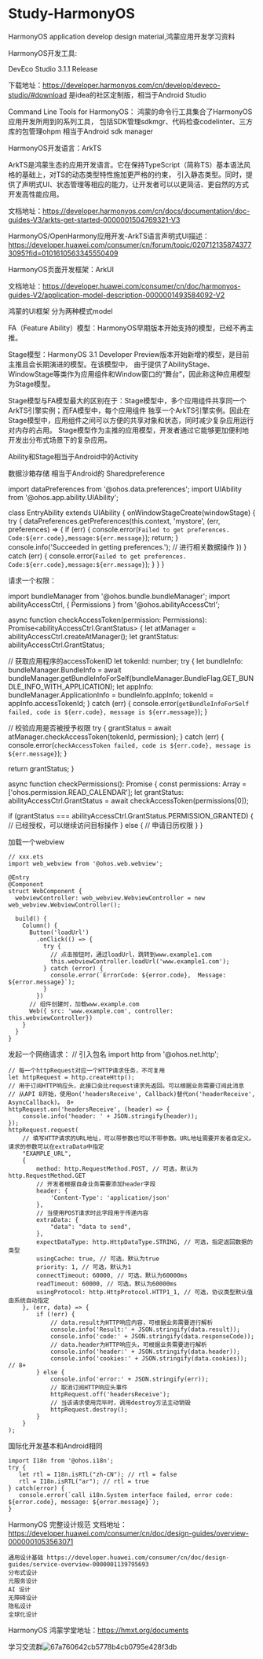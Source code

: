 # Study-HarmonyOS
HarmonyOS application develop design material,鸿蒙应用开发学习资料

HarmonyOS开发工具:

DevEco Studio 3.1.1 Release

下载地址：https://developer.harmonyos.com/cn/develop/deveco-studio/#download
是idea的社区定制版，相当于Android Studio

Command Line Tools for HarmonyOS： 鸿蒙的命令行工具集合了HarmonyOS应用开发所用到的系列工具，
包括SDK管理sdkmgr、代码检查codelinter、三方库的包管理ohpm 相当于Android sdk manager


HarmonyOS开发语言：ArkTS

ArkTS是鸿蒙生态的应用开发语言。它在保持TypeScript（简称TS）基本语法风格的基础上，对TS的动态类型特性施加更严格的约束，
引入静态类型。同时，提供了声明式UI、状态管理等相应的能力，让开发者可以以更简洁、更自然的方式开发高性能应用。

文档地址：https://developer.harmonyos.com/cn/docs/documentation/doc-guides-V3/arkts-get-started-0000001504769321-V3

HarmonyOS/OpenHarmony应用开发-ArkTS语言声明式UI描述：https://developer.huawei.com/consumer/cn/forum/topic/0207121358743773095?fid=0101610563345550409

HarmonyOS页面开发框架：ArkUI

文档地址：https://developer.huawei.com/consumer/cn/doc/harmonyos-guides-V2/application-model-description-0000001493584092-V2

鸿蒙的UI框架 分为两种模式model

FA（Feature Ability）模型：HarmonyOS早期版本开始支持的模型，已经不再主推。

Stage模型：HarmonyOS 3.1 Developer Preview版本开始新增的模型，是目前主推且会长期演进的模型。在该模型中，
由于提供了AbilityStage、WindowStage等类作为应用组件和Window窗口的“舞台”，因此称这种应用模型为Stage模型。

Stage模型与FA模型最大的区别在于：Stage模型中，多个应用组件共享同一个ArkTS引擎实例；而FA模型中，每个应用组件
独享一个ArkTS引擎实例。因此在Stage模型中，应用组件之间可以方便的共享对象和状态，同时减少复杂应用运行对内存的占用。
Stage模型作为主推的应用模型，开发者通过它能够更加便利地开发出分布式场景下的复杂应用。

Ability和Stage相当于Android中的Activity

数据沙箱存储 相当于Android的 Sharedpreference

import dataPreferences from '@ohos.data.preferences';
import UIAbility from '@ohos.app.ability.UIAbility';

class EntryAbility extends UIAbility {
  onWindowStageCreate(windowStage) {
    try {
      dataPreferences.getPreferences(this.context, 'mystore', (err, preferences) => {
        if (err) {
          console.error(`Failed to get preferences. Code:${err.code},message:${err.message}`);
          return;
        }
        console.info('Succeeded in getting preferences.');
        // 进行相关数据操作
      })
    } catch (err) {
      console.error(`Failed to get preferences. Code:${err.code},message:${err.message}`);
    }
  }
}



请求一个权限：

import bundleManager from '@ohos.bundle.bundleManager';
import abilityAccessCtrl, { Permissions } from '@ohos.abilityAccessCtrl';

async function checkAccessToken(permission: Permissions): Promise<abilityAccessCtrl.GrantStatus> {
  let atManager = abilityAccessCtrl.createAtManager();
  let grantStatus: abilityAccessCtrl.GrantStatus;

  // 获取应用程序的accessTokenID
  let tokenId: number;
  try {
    let bundleInfo: bundleManager.BundleInfo = await bundleManager.getBundleInfoForSelf(bundleManager.BundleFlag.GET_BUNDLE_INFO_WITH_APPLICATION);
    let appInfo: bundleManager.ApplicationInfo = bundleInfo.appInfo;
    tokenId = appInfo.accessTokenId;
  } catch (err) {
    console.error(`getBundleInfoForSelf failed, code is ${err.code}, message is ${err.message}`);
  }

  // 校验应用是否被授予权限
  try {
    grantStatus = await atManager.checkAccessToken(tokenId, permission);
  } catch (err) {
    console.error(`checkAccessToken failed, code is ${err.code}, message is ${err.message}`);
  }

  return grantStatus;
}

async function checkPermissions(): Promise<void> {
  const permissions: Array<Permissions> = ['ohos.permission.READ_CALENDAR'];
  let grantStatus: abilityAccessCtrl.GrantStatus = await checkAccessToken(permissions[0]);

  if (grantStatus === abilityAccessCtrl.GrantStatus.PERMISSION_GRANTED) {
    // 已经授权，可以继续访问目标操作
  } else {
    // 申请日历权限
  }
}


加载一个webview

    // xxx.ets
    import web_webview from '@ohos.web.webview';

    @Entry
    @Component
    struct WebComponent {
      webviewController: web_webview.WebviewController = new web_webview.WebviewController();

      build() {
        Column() {
          Button('loadUrl')
            .onClick(() => {
              try {
                // 点击按钮时，通过loadUrl，跳转到www.example1.com
                this.webviewController.loadUrl('www.example1.com');
              } catch (error) {
                console.error(`ErrorCode: ${error.code},  Message: ${error.message}`);
              }
            })
          // 组件创建时，加载www.example.com
          Web({ src: 'www.example.com', controller: this.webviewController})
        }
      }
    }

发起一个网络请求：
    // 引入包名
    import http from '@ohos.net.http';

    // 每一个httpRequest对应一个HTTP请求任务，不可复用
    let httpRequest = http.createHttp();
    // 用于订阅HTTP响应头，此接口会比request请求先返回。可以根据业务需要订阅此消息
    // 从API 8开始，使用on('headersReceive', Callback)替代on('headerReceive', AsyncCallback)。 8+
    httpRequest.on('headersReceive', (header) => {
        console.info('header: ' + JSON.stringify(header));
    });
    httpRequest.request(
        // 填写HTTP请求的URL地址，可以带参数也可以不带参数。URL地址需要开发者自定义。请求的参数可以在extraData中指定
        "EXAMPLE_URL",
        {
            method: http.RequestMethod.POST, // 可选，默认为http.RequestMethod.GET
            // 开发者根据自身业务需要添加header字段
            header: {
                'Content-Type': 'application/json'
            },
            // 当使用POST请求时此字段用于传递内容
            extraData: {
                "data": "data to send",
            },
            expectDataType: http.HttpDataType.STRING, // 可选，指定返回数据的类型
            usingCache: true, // 可选，默认为true
            priority: 1, // 可选，默认为1
            connectTimeout: 60000, // 可选，默认为60000ms
            readTimeout: 60000, // 可选，默认为60000ms
            usingProtocol: http.HttpProtocol.HTTP1_1, // 可选，协议类型默认值由系统自动指定
        }, (err, data) => {
            if (!err) {
                // data.result为HTTP响应内容，可根据业务需要进行解析
                console.info('Result:' + JSON.stringify(data.result));
                console.info('code:' + JSON.stringify(data.responseCode));
                // data.header为HTTP响应头，可根据业务需要进行解析
                console.info('header:' + JSON.stringify(data.header));
                console.info('cookies:' + JSON.stringify(data.cookies)); // 8+
            } else {
                console.info('error:' + JSON.stringify(err));
                // 取消订阅HTTP响应头事件
                httpRequest.off('headersReceive');
                // 当该请求使用完毕时，调用destroy方法主动销毁
                httpRequest.destroy();
            }
        }
    );

 国际化开发基本和Android相同

    import I18n from '@ohos.i18n';
    try {
       let rtl = I18n.isRTL("zh-CN"); // rtl = false
       rtl = I18n.isRTL("ar"); // rtl = true
    } catch(error) {
       console.error(`call i18n.System interface failed, error code: ${error.code}, message: ${error.message}`);
    }

HarmonyOS 完整设计规范 文档地址：https://developer.huawei.com/consumer/cn/doc/design-guides/overview-0000001053563071

    通用设计基础 https://developer.huawei.com/consumer/cn/doc/design-guides/service-overview-0000001139795693
    分布式设计
    元服务设计
    AI 设计
    无障碍设计
    隐私设计
    全球化设计


HarmonyOS 鸿蒙学堂地址：https://hmxt.org/documents

学习交流群![67a760642cb5778b4cb0795e428f3db](https://github.com/OnClickListener2048/Study-HarmonyOS/assets/22124534/2381367a-6a05-4408-bd18-5e3fc324592b)

